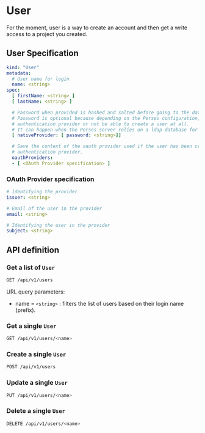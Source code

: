 # User

For the moment, user is a way to create an account and then get a write access to a project you created.

## User Specification

```yaml
kind: "User"
metadata:
  # User name for login
  name: <string>
spec:
  [ firstName: <string> ]
  [ lastName: <string> ]

  # Password when provided is hashed and salted before going to the database
  # Password is optional because depending on the Perses configuration, you might be able to login with external
  # authentication provider or not be able to create a user at all.
  # It can happen when the Perses server relies on a ldap database for authentication.
  [ nativeProvider: [ password: <string>]] 

  # Save the context of the oauth provider used if the user has been created from an external OIDC or OAuth
  # authentication provider.
  oauthProviders:  
  - [ <OAuth Provider specification> ]
```

### OAuth Provider specification

```yaml
# Identifying the provider
issuer: <string>

# Email of the user in the provider
email: <string>

# Identifying the user in the provider
subject: <string>
```

## API definition

### Get a list of `User`

```bash
GET /api/v1/users
```

URL query parameters:

- name = `<string>` : filters the list of users based on their login name (prefix).

### Get a single `User`

```bash
GET /api/v1/users/<name>
```

### Create a single `User`

```bash
POST /api/v1/users
```

### Update a single `User`

```bash
PUT /api/v1/users/<name>
```

### Delete a single `User`

```bash
DELETE /api/v1/users/<name>
```